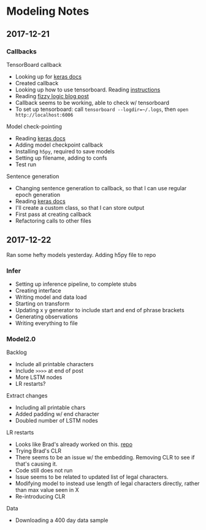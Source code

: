 # Modeling Notes

## 2017-12-21

### Callbacks

TensorBoard callback

 - Looking up for [keras docs](https://keras.io/callbacks/#tensorboard)
 - Created callback
 - Looking up how to use tensorboard. Reading [instructions](https://www.tensorflow.org/get_started/summaries_and_tensorboard)
 - Reading [fizzy logic blog post](https://fizzylogic.nl/2017/05/08/monitor-progress-of-your-keras-based-neural-network-using-tensorboard/)
 - Callback seems to be working, able to check w/ tensorboard
 - To set up tensorboard: call `tensorboard --logdir=~/.logs`, then `open http://localhost:6006`
 
Model check-pointing

 - Reading [keras docs](https://keras.io/callbacks/#modelcheckpoint)
 - Adding model checkpoint callback
 - Installing `h5py`, required to save models
 - Setting up filename, adding to confs
 - Test run
 
Sentence generation

 - Changing sentence generation to callback, so that I can use regular epoch generation
 - Reading [keras docs](https://keras.io/callbacks/#create-a-callback)
 - I'll create a custom class, so that I can store output
 - First pass at creating callback
 - Refactoring calls to other files
 
## 2017-12-22

Ran some hefty models yesterday. Adding h5py file to repo

### Infer

 - Setting up inference pipeline, to complete stubs
 - Creating interface
 - Writing model and data load
 - Starting on transform
 - Updating x y generator to include start and end of phrase brackets
 - Generating observations
 - Writing everything to file
 
### Model2.0

Backlog 

 - Include all printable characters
 - Include `>>>>` at end of post
 - More LSTM nodes
 - LR restarts?
 
Extract changes
 - Including all printable chars
 - Added padding w/ end character
 - Doubled number of LSTM nodes
 
LR restarts

 - Looks like Brad's already worked on this. [repo](https://github.com/bckenstler/CLR)
 - Trying Brad's CLR
 - There seems to be an issue w/ the embedding. Removing CLR to see if that's causing it. 
 - Code still does not run
 - Issue seems to be related to updated list of legal characters. 
 - Modifying model to instead use length of legal characters directly, rather than max value seen in X
 - Re-introducing CLR
 
Data

 - Downloading a 400 day data sample
 
 
